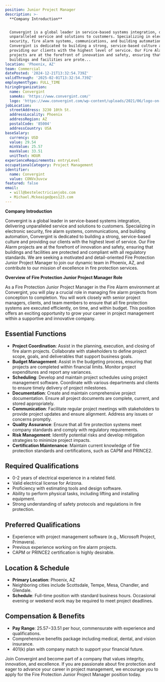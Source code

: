 ```yaml
---
position: Junior Project Manager
description: >-
  **Company Introduction**


  Convergint is a global leader in service-based systems integration, delivering
  unparalleled service and solutions to customers. Specializing in electronic
  security, fire alarm systems, communications, and building automation,
  Convergint is dedicated to building a strong, service-based culture and
  providing our clients with the highest level of service. Our Fire Alarm
  projects are at the forefront of innovation and safety, ensuring that
  buildings and facilities are prote...
location: 'Phoenix, AZ'
team: Commercial
datePosted: '2024-12-21T13:32:54.739Z'
validThrough: '2025-02-01T13:32:54.739Z'
employmentType: FULL_TIME
hiringOrganization:
  name: Convergint
  sameAs: 'https://www.convergint.com/'
  logo: 'https://www.convergint.com/wp-content/uploads/2021/06/logo-on-dark-blue.png'
jobLocation:
  streetAddress: 3230 10th St.
  addressLocality: Phoenix
  addressRegion: AZ
  postalCode: '85004'
  addressCountry: USA
baseSalary:
  currency: USD
  value: 29.54
  minValue: 25.57
  maxValue: 33.51
  unitText: HOUR
experienceRequirements: entryLevel
occupationalCategory: Project Management
identifier:
  name: Convergint
  value: CONVx3uvcw
featured: false
email:
  - will@bestelectricianjobs.com
  - Michael.Mckeaige@pes123.com
---
```




**Company Introduction**

Convergint is a global leader in service-based systems integration, delivering unparalleled service and solutions to customers. Specializing in electronic security, fire alarm systems, communications, and building automation, Convergint is dedicated to building a strong, service-based culture and providing our clients with the highest level of service. Our Fire Alarm projects are at the forefront of innovation and safety, ensuring that buildings and facilities are protected and compliant with all regulatory standards. We are seeking a motivated and detail-oriented Fire Protection Junior Project Manager to join our dynamic team in Phoenix, AZ, and contribute to our mission of excellence in fire protection services.

**Overview of Fire Protection Junior Project Manager Role**

As a Fire Protection Junior Project Manager in the Fire Alarm environment at Convergint, you will play a crucial role in managing fire alarm projects from conception to completion. You will work closely with senior project managers, clients, and team members to ensure that all fire protection systems are executed efficiently, on time, and within budget. This position offers an exciting opportunity to grow your career in project management within a supportive and innovative company.

## Essential Functions

- **Project Coordination**: Assist in the planning, execution, and closing of fire alarm projects. Collaborate with stakeholders to define project scope, goals, and deliverables that support business goals.
- **Budget Management**: Assist in the budgeting process, ensuring that projects are completed within financial limits. Monitor project expenditures and report any variances.
- **Scheduling**: Develop and maintain project schedules using project management software. Coordinate with various departments and clients to ensure timely delivery of project milestones.
- **Documentation**: Create and maintain comprehensive project documentation. Ensure all project documents are complete, current, and stored appropriately.
- **Communication**: Facilitate regular project meetings with stakeholders to provide project updates and ensure alignment. Address any issues or concerns promptly.
- **Quality Assurance**: Ensure that all fire protection systems meet company standards and comply with regulatory requirements.
- **Risk Management**: Identify potential risks and develop mitigation strategies to minimize project impacts.
- **Certification Maintenance**: Maintain current knowledge of fire protection standards and certifications, such as CAPM and PRINCE2.

## Required Qualifications

- 0-2 years of electrical experience in a related field.
- Valid electrical license for Arizona.
- Proficiency with estimating tools and design software.
- Ability to perform physical tasks, including lifting and installing equipment.
- Strong understanding of safety protocols and regulations in fire protection.

## Preferred Qualifications

- Experience with project management software (e.g., Microsoft Project, Primavera).
- Previous experience working on fire alarm projects.
- CAPM or PRINCE2 certification is highly desirable.

## Location & Schedule

- **Primary Location**: Phoenix, AZ
- Neighboring cities include Scottsdale, Tempe, Mesa, Chandler, and Glendale.
- **Schedule**: Full-time position with standard business hours. Occasional evening or weekend work may be required to meet project deadlines.

## Compensation & Benefits

- **Pay Range**: $25.57-$33.51 per hour, commensurate with experience and qualifications.
- Comprehensive benefits package including medical, dental, and vision insurance.
- 401(k) plan with company match to support your financial future.

Join Convergint and become part of a company that values integrity, innovation, and excellence. If you are passionate about fire protection and eager to advance your career in project management, we encourage you to apply for the Fire Protection Junior Project Manager position today.
